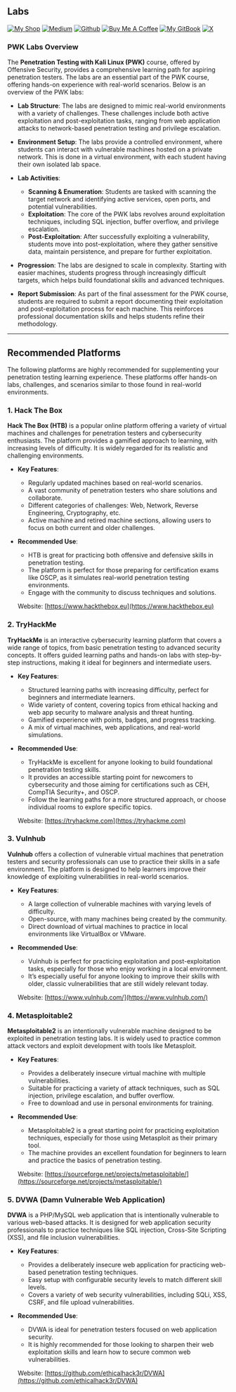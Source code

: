 ## Labs

[![My Shop](https://img.shields.io/badge/My%20Shop-verylazytech-%23FFDD00?style=flat&logo=buy-me-a-coffee&logoColor=yellow)](https://buymeacoffee.com/verylazytech/extras)
[![Medium](https://img.shields.io/badge/Medium-%40verylazytech-%231572B6?style=flat&logo=medium&logoColor=white)](https://medium.com/@verylazytech)
[![Github](https://img.shields.io/badge/Github-verylazytech-%23181717?style=flat&logo=github&logoColor=white)](https://github.com/verylazytech)
[![Buy Me A Coffee](https://img.shields.io/badge/Buy%20Me%20A%20Coffee-verylazytech-%23FFDD00?style=flat&logo=buy-me-a-coffee&logoColor=yellow)](https://buymeacoffee.com/verylazytech)
[![My GitBook](https://img.shields.io/badge/My%20GitBook-VeryLazyTech-%23FFDD00?style=flat&logo=gitbook&logoColor=white)](https://www.verylazytech.com)
[![X](https://img.shields.io/twitter/url?url=https%3A%2F%2Fx.com%2Fverylazytech)](https://x.com/verylazytech)

### PWK Labs Overview

The **Penetration Testing with Kali Linux (PWK)** course, offered by Offensive Security, provides a comprehensive learning path for aspiring penetration testers. The labs are an essential part of the PWK course, offering hands-on experience with real-world scenarios. Below is an overview of the PWK labs:

- **Lab Structure**: The labs are designed to mimic real-world environments with a variety of challenges. These challenges include both active exploitation and post-exploitation tasks, ranging from web application attacks to network-based penetration testing and privilege escalation.
  
- **Environment Setup**: The labs provide a controlled environment, where students can interact with vulnerable machines hosted on a private network. This is done in a virtual environment, with each student having their own isolated lab space.

- **Lab Activities**:
  - **Scanning & Enumeration**: Students are tasked with scanning the target network and identifying active services, open ports, and potential vulnerabilities.
  - **Exploitation**: The core of the PWK labs revolves around exploitation techniques, including SQL injection, buffer overflow, and privilege escalation.
  - **Post-Exploitation**: After successfully exploiting a vulnerability, students move into post-exploitation, where they gather sensitive data, maintain persistence, and prepare for further exploitation.

- **Progression**: The labs are designed to scale in complexity. Starting with easier machines, students progress through increasingly difficult targets, which helps build foundational skills and advanced techniques.

- **Report Submission**: As part of the final assessment for the PWK course, students are required to submit a report documenting their exploitation and post-exploitation process for each machine. This reinforces professional documentation skills and helps students refine their methodology.

---

## Recommended Platforms

The following platforms are highly recommended for supplementing your penetration testing learning experience. These platforms offer hands-on labs, challenges, and scenarios similar to those found in real-world environments.

### 1. Hack The Box

**Hack The Box (HTB)** is a popular online platform offering a variety of virtual machines and challenges for penetration testers and cybersecurity enthusiasts. The platform provides a gamified approach to learning, with increasing levels of difficulty. It is widely regarded for its realistic and challenging environments.

- **Key Features**:
  - Regularly updated machines based on real-world scenarios.
  - A vast community of penetration testers who share solutions and collaborate.
  - Different categories of challenges: Web, Network, Reverse Engineering, Cryptography, etc.
  - Active machine and retired machine sections, allowing users to focus on both current and older challenges.
  
- **Recommended Use**:
  - HTB is great for practicing both offensive and defensive skills in penetration testing. 
  - The platform is perfect for those preparing for certification exams like OSCP, as it simulates real-world penetration testing environments.
  - Engage with the community to discuss techniques and solutions.

  Website: [https://www.hackthebox.eu](https://www.hackthebox.eu)

### 2. TryHackMe

**TryHackMe** is an interactive cybersecurity learning platform that covers a wide range of topics, from basic penetration testing to advanced security concepts. It offers guided learning paths and hands-on labs with step-by-step instructions, making it ideal for beginners and intermediate users.

- **Key Features**:
  - Structured learning paths with increasing difficulty, perfect for beginners and intermediate learners.
  - Wide variety of content, covering topics from ethical hacking and web app security to malware analysis and threat hunting.
  - Gamified experience with points, badges, and progress tracking.
  - A mix of virtual machines, web applications, and real-world simulations.
  
- **Recommended Use**:
  - TryHackMe is excellent for anyone looking to build foundational penetration testing skills.
  - It provides an accessible starting point for newcomers to cybersecurity and those aiming for certifications such as CEH, CompTIA Security+, and OSCP.
  - Follow the learning paths for a more structured approach, or choose individual rooms to explore specific topics.

  Website: [https://tryhackme.com](https://tryhackme.com)

### 3. Vulnhub

**Vulnhub** offers a collection of vulnerable virtual machines that penetration testers and security professionals can use to practice their skills in a safe environment. The platform is designed to help learners improve their knowledge of exploiting vulnerabilities in real-world scenarios.

- **Key Features**:
  - A large collection of vulnerable machines with varying levels of difficulty.
  - Open-source, with many machines being created by the community.
  - Direct download of virtual machines to practice in local environments like VirtualBox or VMware.
  
- **Recommended Use**:
  - Vulnhub is perfect for practicing exploitation and post-exploitation tasks, especially for those who enjoy working in a local environment.
  - It’s especially useful for anyone looking to improve their skills with older, classic vulnerabilities that are still widely relevant today.
  
  Website: [https://www.vulnhub.com/](https://www.vulnhub.com/)

### 4. Metasploitable2

**Metasploitable2** is an intentionally vulnerable machine designed to be exploited in penetration testing labs. It is widely used to practice common attack vectors and exploit development with tools like Metasploit.

- **Key Features**:
  - Provides a deliberately insecure virtual machine with multiple vulnerabilities.
  - Suitable for practicing a variety of attack techniques, such as SQL injection, privilege escalation, and buffer overflow.
  - Free to download and use in personal environments for training.

- **Recommended Use**:
  - Metasploitable2 is a great starting point for practicing exploitation techniques, especially for those using Metasploit as their primary tool.
  - The machine provides an excellent foundation for beginners to learn and practice the basics of penetration testing.

  Website: [https://sourceforge.net/projects/metasploitable/](https://sourceforge.net/projects/metasploitable/)

### 5. DVWA (Damn Vulnerable Web Application)

**DVWA** is a PHP/MySQL web application that is intentionally vulnerable to various web-based attacks. It is designed for web application security professionals to practice techniques like SQL injection, Cross-Site Scripting (XSS), and file inclusion vulnerabilities.

- **Key Features**:
  - Provides a deliberately insecure web application for practicing web-based penetration testing techniques.
  - Easy setup with configurable security levels to match different skill levels.
  - Covers a variety of web security vulnerabilities, including SQLi, XSS, CSRF, and file upload vulnerabilities.

- **Recommended Use**:
  - DVWA is ideal for penetration testers focused on web application security.
  - It is highly recommended for those looking to sharpen their web exploitation skills and learn how to secure common web vulnerabilities.

  Website: [https://github.com/ethicalhack3r/DVWA](https://github.com/ethicalhack3r/DVWA)
